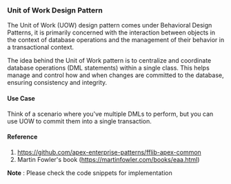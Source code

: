 ### Unit of Work Design Pattern

The Unit of Work (UOW) design pattern comes under Behavioral Design Patterns, it is primarily concerned with the interaction between objects in the context of database operations and the management of their behavior in a transactional context.

The idea behind the Unit of Work pattern is to centralize and coordinate database operations (DML statements) within a single class. This helps manage and control how and when changes are committed to the database, ensuring consistency and integrity.

#### Use Case

Think of a scenario where you've multiple DMLs to perform, but you can use UOW to commit them into a single transaction.

#### Reference
1. https://github.com/apex-enterprise-patterns/fflib-apex-common 
2. Martin Fowler's book (https://martinfowler.com/books/eaa.html)

**Note** : Please check the code snippets for implementation 
